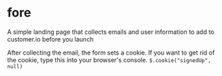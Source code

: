 fore
====

A simple landing page that collects emails and user information to add to customer.io before you launch

After collecting the email, the form sets a cookie. If you want to get rid of the cookie, type this into your browser's console.
```$.cookie("signedUp", null)```
